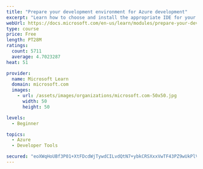 ```yaml
---
title: "Prepare your development environment for Azure development"
excerpt: "Learn how to choose and install the appropriate IDE for your requirements to help you build, deploy, monitor, and scale cloud-hosted solutions."
webUrl: https://docs.microsoft.com/en-us/learn/modules/prepare-your-dev-environment-for-azure-development/
type: course
price: Free
length: PT28M
ratings:
  count: 5711
  average: 4.7023287
heat: 51

provider:
  name: Microsoft Learn
  domain: microsoft.com
  images:
    - url: /assets/images/organizations/microsoft.com-50x50.jpg
      width: 50
      height: 50

levels:
  - Beginner

topics:
  - Azure
  - Developer Tools

secured: "eoXWqHoUBf3P01+XtFDcdWjTywdCILvdQtN7+ybkCRSXxxVwTF43PZ9wUkPlVgltGL29Eo6weKw4oBpG8NDCVVarJQdQ3h8WXUL8nSpcVJgcxwZJ0uwArsOX+d13o6nNoVT9tbQJDTwCXHgfFryewAfPS+3pobZaWFzxJCnYUlCEPVuNqZTbFTdE3DowAQ70NQpPD5Jb/ysDtFZvSpaAg9vZDvoW5aUoqn94OMidxwnovOQy2oL06bqCTenMfN+wFaI0jchcz02EJxQuwnt3sTSJqqjWP1GNEqXnD/wb/JuXQdivQwiEA2wGSJDjdngQfSZ28oJ5zDEfyeZep9Qoqc3lIQ9iiGo7pCjvEzTW1BZtO86cBg92DQZfvjVh/2+U6JBe4Hc5+WbKIoi5GjcrSjqD7cJ0brJcpV5cFxiGwDc=;yjKfhpiEhKC3Vl1n4i074Q=="
---
```


